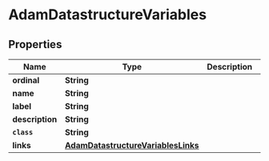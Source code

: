 

# AdamDatastructureVariables


## Properties

Name | Type | Description | Notes
------------ | ------------- | ------------- | -------------
**ordinal** | **String** |  |  [optional]
**name** | **String** |  |  [optional]
**label** | **String** |  |  [optional]
**description** | **String** |  |  [optional]
**`class`** | **String** |  |  [optional]
**links** | [**AdamDatastructureVariablesLinks**](AdamDatastructureVariablesLinks.md) |  |  [optional]



